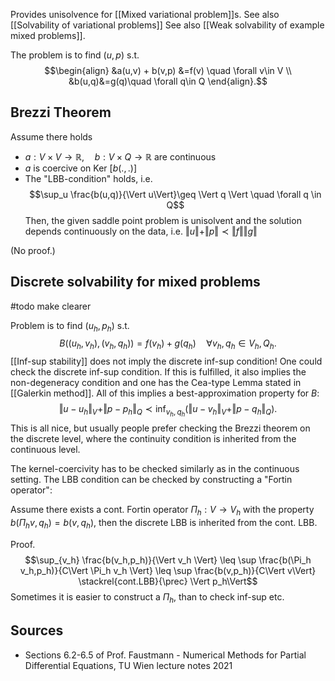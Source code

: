 Provides unisolvence for [[Mixed variational problem]]s.
See also [[Solvability of variational problems]]
See also [[Weak solvability of example mixed problems]].


The problem is to find $(u,p)$ s.t. $$\begin{align}
&a(u,v) + b(v,p) &=f(v) \quad \forall v\in V \\
&b(u,q)&=g(q)\quad \forall q\in Q
\end{align}.$$ 
## Brezzi Theorem
Assume there holds
- $a:V\times V\rightarrow \mathbb{R}, \quad b:V\times Q\rightarrow \mathbb{R}$ are continuous
- $a$ is coercive on Ker $[b(.,.)]$
- The "LBB-condition" holds, i.e. $$\sup_u \frac{b(u,q)}{\Vert u\Vert}\geq \Vert q \Vert \quad \forall q \in Q$$
Then, the given saddle point problem is unisolvent and the solution depends continuously on the data, i.e. $\Vert u\Vert+\Vert p\Vert \prec \Vert f\Vert\Vert g\Vert$ 

(No proof.)


## Discrete solvability for mixed problems

#todo make clearer


Problem is to find $(u_h,p_h)$ s.t. $$B((u_h,v_h),(v_h,q_h))=f(v_h)+g(q_h)\quad \forall v_h,q_h \in V_h,Q_h.$$
[[Inf-sup stability]] does not imply the discrete inf-sup condition! One could check the discrete inf-sup condition. If this is fulfilled, it also implies the non-degeneracy condition and one has the Cea-type Lemma stated in [[Galerkin method]]. All of this implies a best-approximation property for $B$: $$\Vert u-u_h\Vert_V + \Vert p-p_h\Vert_Q  \prec \inf_{v_h,q_h} \left(\Vert u-v_h\Vert_V +\Vert p-q_h\Vert_Q \right).$$
This is all nice, but usually people prefer checking the Brezzi theorem on the discrete level, where the continuity condition is inherited from the continuous level.

The kernel-coercivity has to be checked similarly as in the continuous setting.
The LBB condition can be checked by constructing a "Fortin operator":

Assume there exists a cont. Fortin operator $\Pi_h:V\rightarrow V_h$ with the property $b(\Pi_h v,q_h)=b(v,q_h)$, then the discrete LBB is inherited from the cont. LBB.

Proof.$$\sup_{v_h} \frac{b(v_h,p_h)}{\Vert v_h \Vert} \leq \sup \frac{b(\Pi_h v_h,p_h)}{C\Vert \Pi_h v_h \Vert} \leq \sup \frac{b(v,p_h)}{C\Vert v\Vert} \stackrel{cont.LBB}{\prec} \Vert p_h\Vert$$
Sometimes it is easier to construct a $\Pi_h$, than to check inf-sup etc.


## Sources
- Sections 6.2-6.5 of Prof. Faustmann - Numerical Methods for Partial Differential Equations, TU Wien lecture notes 2021
